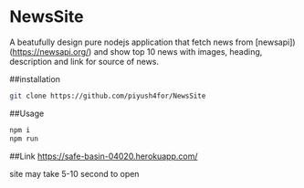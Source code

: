 # NewsSite
A beatufully design pure nodejs application that fetch news from [newsapi])(https://newsapi.org/) and show top 10 news with images, heading, description and link for source of news.

##installation

```bash
git clone https://github.com/piyush4for/NewsSite
```
##Usage
```bash
npm i
npm run
```
##Link
https://safe-basin-04020.herokuapp.com/

site may take 5-10 second to open
